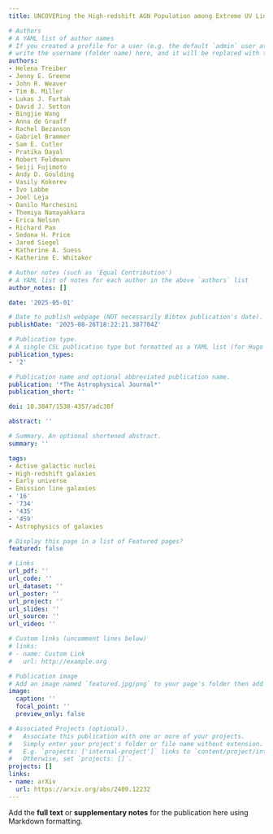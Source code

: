 ```yaml
---
title: UNCOVERing the High-redshift AGN Population among Extreme UV Line Emitters

# Authors
# A YAML list of author names
# If you created a profile for a user (e.g. the default `admin` user at `content/authors/admin/`), 
# write the username (folder name) here, and it will be replaced with their full name and linked to their profile.
authors:
- Helena Treiber
- Jenny E. Greene
- John R. Weaver
- Tim B. Miller
- Lukas J. Furtak
- David J. Setton
- Bingjie Wang
- Anna de Graaff
- Rachel Bezanson
- Gabriel Brammer
- Sam E. Cutler
- Pratika Dayal
- Robert Feldmann
- Seiji Fujimoto
- Andy D. Goulding
- Vasily Kokorev
- Ivo Labbe
- Joel Leja
- Danilo Marchesini
- Themiya Nanayakkara
- Erica Nelson
- Richard Pan
- Sedona H. Price
- Jared Siegel
- Katherine A. Suess
- Katherine E. Whitaker

# Author notes (such as 'Equal Contribution')
# A YAML list of notes for each author in the above `authors` list
author_notes: []

date: '2025-05-01'

# Date to publish webpage (NOT necessarily Bibtex publication's date).
publishDate: '2025-08-26T18:22:21.387704Z'

# Publication type.
# A single CSL publication type but formatted as a YAML list (for Hugo requirements).
publication_types:
- '2'

# Publication name and optional abbreviated publication name.
publication: '*The Astrophysical Journal*'
publication_short: ''

doi: 10.3847/1538-4357/adc38f

abstract: ''

# Summary. An optional shortened abstract.
summary: ''

tags:
- Active galactic nuclei
- High-redshift galaxies
- Early universe
- Emission line galaxies
- '16'
- '734'
- '435'
- '459'
- Astrophysics of galaxies

# Display this page in a list of Featured pages?
featured: false

# Links
url_pdf: ''
url_code: ''
url_dataset: ''
url_poster: ''
url_project: ''
url_slides: ''
url_source: ''
url_video: ''

# Custom links (uncomment lines below)
# links:
# - name: Custom Link
#   url: http://example.org

# Publication image
# Add an image named `featured.jpg/png` to your page's folder then add a caption below.
image:
  caption: ''
  focal_point: ''
  preview_only: false

# Associated Projects (optional).
#   Associate this publication with one or more of your projects.
#   Simply enter your project's folder or file name without extension.
#   E.g. `projects: ['internal-project']` links to `content/project/internal-project/index.md`.
#   Otherwise, set `projects: []`.
projects: []
links:
- name: arXiv
  url: https://arxiv.org/abs/2409.12232
---
```


Add the **full text** or **supplementary notes** for the publication here using Markdown formatting.
